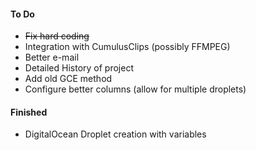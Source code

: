 #### To Do

* ~~Fix hard coding~~
* Integration with CumulusClips (possibly FFMPEG)
* Better e-mail
* Detailed History of project
* Add old GCE method
* Configure better columns (allow for multiple droplets)

#### Finished

* DigitalOcean Droplet creation with variables
